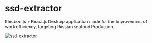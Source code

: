# ssd-extractor
Electron.js + React.js Desktop application made for the improvement of work efficiency, targeting Russian seafood Production. 


![ssd-extractor](https://github.com/NT1210/ssd-extractor/assets/147454467/e834e1cc-70eb-4058-b519-1373e8aaeaf4)

